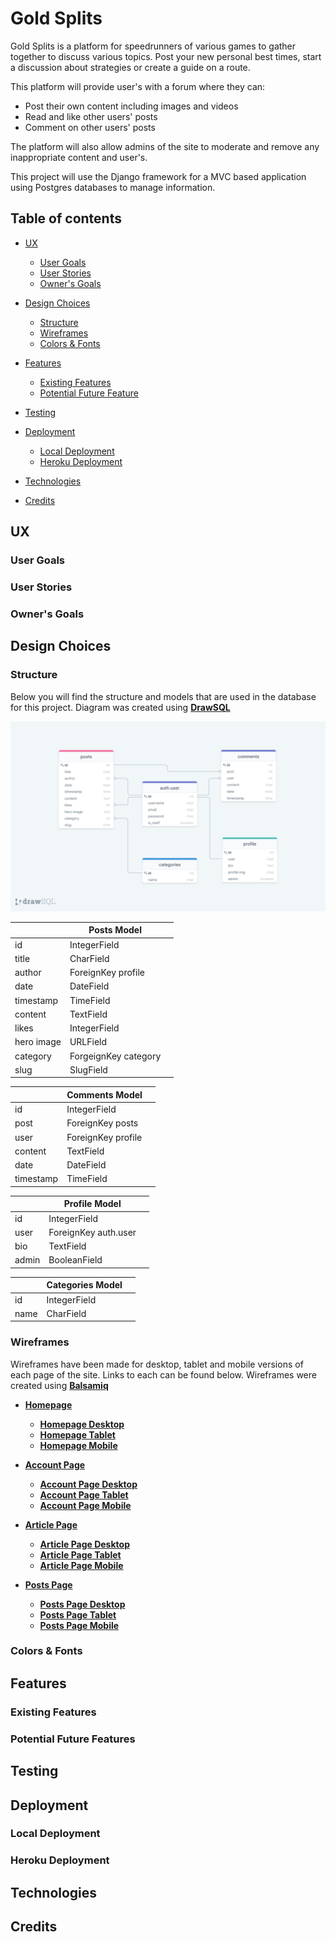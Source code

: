 # Gold Splits #

Gold Splits is a platform for speedrunners of various games to gather together to discuss various topics. Post your new personal best times, start a discussion about strategies or create a guide on a route.

This platform will provide user's with a forum where they can:
- Post their own content including images and videos
- Read and like other users' posts
- Comment on other users' posts

The platform will also allow admins of the site to moderate and remove any inappropriate content and user's.

This project will use the Django framework for a MVC based application using Postgres databases to manage information.

## Table of contents 

- [UX](#ux)
    - [User Goals](#user-goals)
    - [User Stories](#user-stories)
    - [Owner's Goals](#owners-goals)
- [Design Choices](#design-choices)
    - [Structure](#structure)
    - [Wireframes](#wireframes)
    - [Colors & Fonts](#colors)
- [Features](#features)
    - [Existing Features](#existing-features)
    - [Potential Future Feature](#future-features)
- [Testing](#testing)

- [Deployment](#deployment)
    - [Local Deployment](#local-deployment)
    - [Heroku Deployment](#heroku)
- [Technologies](#technologies)
- [Credits](#credits)

<a name="ux"></a>

## UX ##

<a name="user-goals"></a>

### User Goals ###

<a name="user-stories"></a>

### User Stories ###

<a name="owners-goals"></a>

### Owner's Goals ###

<a name="design-choices"></a>

## Design Choices ##

<a name="structure"></a>

### Structure ###

Below you will find the structure and models that are used in the database for this project. Diagram was created using [**DrawSQL**](https://drawsql.app/)

![Structure of Database showing models](docs/db_diagram.png)

|   | Posts Model  |   |
|---|---|---|
| id  | IntegerField  |   |
| title  | CharField  |   |
| author | ForeignKey profile  |   |
| date  | DateField  |   |
| timestamp  | TimeField  |   |
| content  | TextField  |   |
| likes  | IntegerField  |   |
| hero image  | URLField  |   |
| category  | ForgeignKey category  |   |
| slug  | SlugField  |   |

|   | Comments Model  |   |
|---|---|---|
| id  | IntegerField  |   |
| post  | ForeignKey posts  |   |
| user | ForeignKey profile |   |
| content  | TextField  |   |
| date  | DateField  |   |
| timestamp  | TimeField  |   |

|   | Profile Model  |   |
|---|---|---|
| id  | IntegerField  |   |
| user | ForeignKey auth.user |   |
| bio  | TextField  |   |
| admin  | BooleanField  |   |

|   | Categories Model  |   |
|---|---|---|
| id  | IntegerField  |   |
| name | CharField |   |

<a name="wireframes"></a>

### Wireframes ###

Wireframes have been made for desktop, tablet and mobile versions of each page of the site. Links to each can be found below. Wireframes were created using [**Balsamiq**](https://balsamiq.com/wireframes/)

- [**Homepage**](docs/wireframes/homepage)
    - [**Homepage Desktop**](docs/wireframes/homepage/homepage-desktop.png)
    - [**Homepage Tablet**](docs/wireframes/homepage/homepage-tablet.png)
    - [**Homepage Mobile**](docs/wireframes/homepage/homepage-mobile.png)

- [**Account Page**](docs/wireframes/account-page)
    - [**Account Page Desktop**](docs/wireframes/account-page/account-page-desktop.png)
    - [**Account Page Tablet**](docs/wireframes/account-page/account-page-tablet.png)
    - [**Account Page Mobile**](docs/wireframes/account-page/account-page-mobile.png)

- [**Article Page**](docs/wireframes/article-page)
    - [**Article Page Desktop**](docs/wireframes/article-page/post-desktop.png)
    - [**Article Page Tablet**](docs/wireframes/article-page/post-tablet.png)
    - [**Article Page Mobile**](docs/wireframes/article-page/post-mobile.png)

- [**Posts Page**](docs/wireframes/posts-page)
    - [**Posts Page Desktop**](docs/wireframes/posts-page/posts-page-desktop.png)
    - [**Posts Page Tablet**](docs/wireframes/posts-page/posts-page-tablet.png)
    - [**Posts Page Mobile**](docs/wireframes/posts-page/posts-page-mobile.png)

<a name="colors"></a>

### Colors & Fonts ###

<a name="features"></a>

## Features ##

<a name="existing-features"></a>

### Existing Features ###

<a name="future-features"></a>

### Potential Future Features ###

<a name="testing"></a>

## Testing ##

<a name="deployment"></a>

## Deployment ##

<a name="local-deployment"></a>

### Local Deployment ###

<a name="heroku"></a>

### Heroku Deployment ###

<a name="technologies"></a>

## Technologies ##

<a name="credits"></a>

## Credits ##